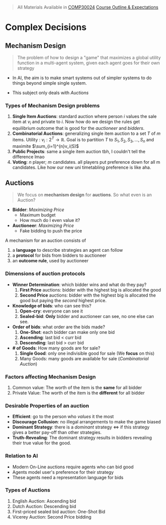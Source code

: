 > All Materials Available in [COMP30024](https://github.com/shromann/Data-Science-UniMelb/blob/main/COMP30024/)
> [Course Outline & Expectations](https://github.com/shromann/Data-Science-UniMelb/blob/main/COMP30024/README.md)

# Complex Decisions      
## Mechanism Design
> The problem of how to design a "game" that maximizes a global utility function in a multi-agent system, given each agent goes for their own strategy

-  In AI, the aim is to make smart systems out of simpler systems to do things beyond simple single system. 

- This subject only deals with *Auctions*

###  Types of Mechanism Design problems
1. **Single Item Auctions**: standard auction where person $i$ values the sale item at $v_i$ and private to $i$. Now how do we design the rules get equilibrium outcome that is good for the *auctioneer* and *bidders*.
2. **Combinatorial Auctions**: generalizing single item auction to a set $T$ of $m$ items. Utility : $v_i:2^T \rightarrow \mathbb{R}$. Goal is to partition $T$ to $S_1, S_2, S_3,..., S_n$ and maximite $\sum_{i=1}^{n}v_i(S)$
3. **Public Projects**: same a single item auction tbh, I couldn't tell the difference lmao
4. **Voting**: $n$ player; $m$ candidates. all players put preference down for all m candidates. Like how our new uni timetabling preference is like aha.

## Auctions 
> We focus on **mechanism design** for **auctions**. So what even is an Auction?
   - **Bidder**: *Maximizing Price*
      - Maximum budget
      - How much do I even value it?
   - **Auctioneer**: *Maximizing Price*
      - Fake bidding to push the price

A mechanism for an auction consists of
1. a **language** to describe strategies an agent can follow
2. a **protocol** for bids from bidders to auctioneer
3. an **outcome rule**, used by auctioneer

### Dimensions of auction protocols
- **Winner Determination**: which bidder wins and what do they pay?
   1. **First Price** auctions: bidder with the highest big is allocated the good
   2. **Second Price** auctions: bidder with the highest big is allocated the good but paying the *second* highest price.
- **Knowledge of bids**: who can see this?
    1. **Open-cry**: everyone can see it
    2. **Sealed-bid**: **Only** bidder and auctioneer can see, no one else can see.
- **Order of bids**: what order are the bids made?
  1. **One-Shot**: each bidder can make only one bid
  2. **Ascending**: last bid < curr bid
  3. **Descending**: last bid > curr bid
- **# of Goods**: How many goods are for sale?
     1. **Single Good**: only one indivisible good for sale (We **focus** on this)
     2. Many Goods: many goods are available for sale (*Combinatorial Auction*)

### Factors affecting Mechanism Design
1. Common value: The worth of the item is the **same** for all bidder
2. Private Value: The worth of the item is the **different** for all bidder

### Desirable Properties of an **auction**
- **Efficient**: go to the person who *values* it the most
- **Discourage Collusion**: no illegal arrangements to make the game biased
- **Dominant Strategy**: there is a *dominant* strategy $\iff$ if this strategy gives a better pay-off than other strategies.
- **Truth-Revealing**: The dominant strategy results in bidders revealing their true value for the good. 

### Relation to **AI**
- Modern On-Line auctions require agents who can bid good
- Agents model user's preference for their strategy
- These agents need a representation language for bids

### Types of Auctions
1. English Auction: Ascending bid
2. Dutch Auction: Descending bid
3. First-priced sealed bid auction: One-Shot Bid
4. Vicerey Auction: Second Price bidding
